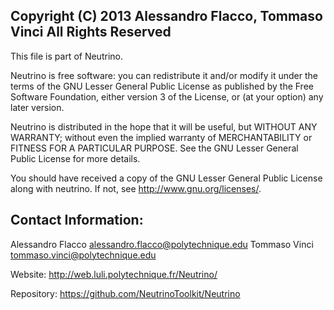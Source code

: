 Copyright (C) 2013 Alessandro Flacco, Tommaso Vinci All Rights Reserved
-----------------------------------------------------------------------

This file is part of Neutrino.

Neutrino is free software: you can redistribute it and/or modify
it under the terms of the GNU Lesser General Public License as published by
the Free Software Foundation, either version 3 of the License, or
(at your option) any later version.

Neutrino is distributed in the hope that it will be useful,
but WITHOUT ANY WARRANTY; without even the implied warranty of
MERCHANTABILITY or FITNESS FOR A PARTICULAR PURPOSE.  See the
GNU Lesser General Public License for more details.

You should have received a copy of the GNU Lesser General Public License
along with neutrino.  If not, see <http://www.gnu.org/licenses/>.

Contact Information: 
--------------------

Alessandro Flacco <alessandro.flacco@polytechnique.edu>
Tommaso Vinci <tommaso.vinci@polytechnique.edu>

Website:
http://web.luli.polytechnique.fr/Neutrino/

Repository:
https://github.com/NeutrinoToolkit/Neutrino

